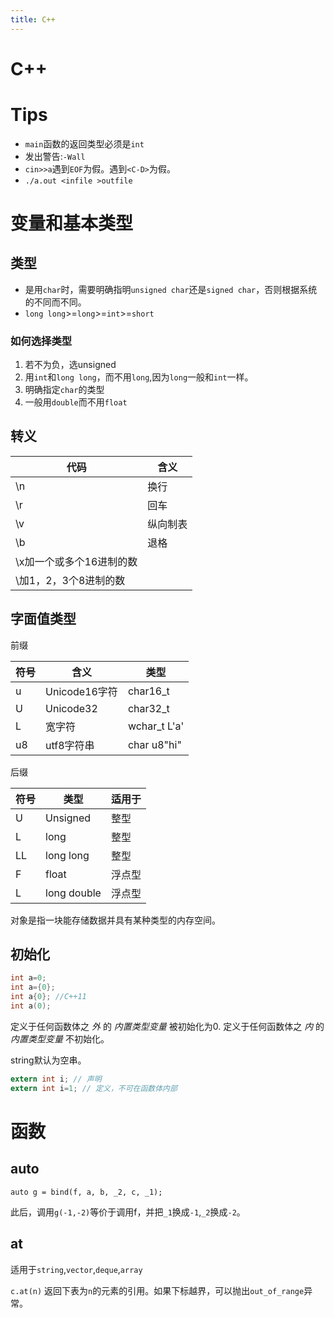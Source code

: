 ```yaml
---
title: C++
---
```


# C++

# Tips
* `main`函数的返回类型必须是`int`
* 发出警告:`-Wall`
* `cin>>a`遇到`EOF`为假。遇到`<C-D>`为假。
* `./a.out <infile >outfile`

# 变量和基本类型
## 类型
* 是用`char`时，需要明确指明`unsigned char`还是`signed char`，否则根据系统的不同而不同。
* `long long`>=`long`>=`int`>=`short`
### 如何选择类型
1. 若不为负，选unsigned
2. 用`int`和`long long`，而不用`long`,因为`long`一般和`int`一样。
3. 明确指定`char`的类型
4. 一般用`double`而不用`float`

## 转义

| 代码 | 含义 |
| --- | --- |
| \n | 换行 |
| \r | 回车 |
| \v | 纵向制表 |
| \b | 退格 |
| \x加一个或多个16进制的数 | |
| \加1，2，3个8进制的数 | |

## 字面值类型

前缀

| 符号 | 含义 | 类型 |
| --- | --- | --- |
| u | Unicode16字符 | char16_t |
| U | Unicode32 | char32_t |
| L | 宽字符 | wchar_t L'a' |
| u8 | utf8字符串 | char u8"hi" |

后缀

| 符号 | 类型 | 适用于 |
| --- | --- | --- |
| U | Unsigned | 整型 |
| L | long | 整型 |
| LL | long long | 整型 |
| F | float | 浮点型 |
| L | long double | 浮点型 |

对象是指一块能存储数据并具有某种类型的内存空间。

## 初始化

```c
int a=0;
int a={0};
int a{0}; //C++11
int a(0);
```

定义于任何函数体之 _外_ 的 _内置类型变量_ 被初始化为0.
定义于任何函数体之 _内_ 的 _内置类型变量_ 不初始化。

string默认为空串。

```c
extern int i; // 声明
extern int i=1; // 定义，不可在函数体内部
```

# 函数
## auto
```
auto g = bind(f, a, b, _2, c, _1);
```
此后，调用`g(-1,-2)`等价于调用f，并把`_1`换成`-1`,`_2`换成`-2`。

## at
适用于`string`,`vector`,`deque`,`array`

`c.at(n)` 返回下表为`n`的元素的引用。如果下标越界，可以抛出`out_of_range`异常。
